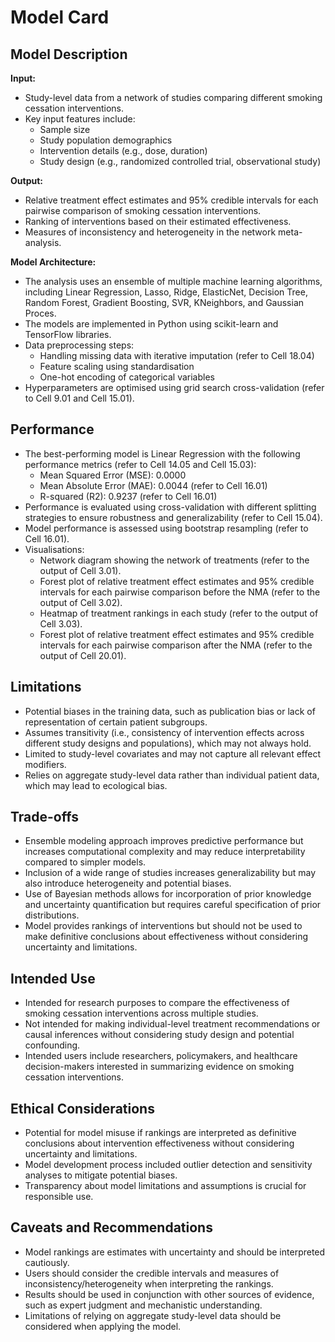 # Model Card

## Model Description

**Input:**
- Study-level data from a network of studies comparing different smoking cessation interventions.
- Key input features include:
  - Sample size
  - Study population demographics
  - Intervention details (e.g., dose, duration)
  - Study design (e.g., randomized controlled trial, observational study)

**Output:**
- Relative treatment effect estimates and 95% credible intervals for each pairwise comparison of smoking cessation interventions.
- Ranking of interventions based on their estimated effectiveness.
- Measures of inconsistency and heterogeneity in the network meta-analysis.

**Model Architecture:**
- The analysis uses an ensemble of multiple machine learning algorithms, including Linear Regression, Lasso, Ridge, ElasticNet, Decision Tree, Random Forest, Gradient Boosting, SVR, KNeighbors, and Gaussian Proces.
- The models are implemented in Python using scikit-learn and TensorFlow libraries.
- Data preprocessing steps:
  - Handling missing data with iterative imputation (refer to Cell 18.04)
  - Feature scaling using standardisation
  - One-hot encoding of categorical variables
- Hyperparameters are optimised using grid search cross-validation (refer to Cell 9.01 and Cell 15.01).

## Performance

- The best-performing model is Linear Regression with the following performance metrics (refer to Cell 14.05 and Cell 15.03):
  - Mean Squared Error (MSE): 0.0000
  - Mean Absolute Error (MAE): 0.0044 (refer to Cell 16.01)
  - R-squared (R2): 0.9237 (refer to Cell 16.01)
- Performance is evaluated using cross-validation with different splitting strategies to ensure robustness and generalizability (refer to Cell 15.04).
- Model performance is assessed using bootstrap resampling (refer to Cell 16.01).
- Visualisations:
  - Network diagram showing the network of treatments (refer to the output of Cell 3.01).
  - Forest plot of relative treatment effect estimates and 95% credible intervals for each pairwise comparison before the NMA (refer to the output of Cell 3.02).
  - Heatmap of treatment rankings in each study (refer to the output of Cell 3.03).
  - Forest plot of relative treatment effect estimates and 95% credible intervals for each pairwise comparison after the NMA (refer to the output of Cell 20.01).

## Limitations

- Potential biases in the training data, such as publication bias or lack of representation of certain patient subgroups.
- Assumes transitivity (i.e., consistency of intervention effects across different study designs and populations), which may not always hold.
- Limited to study-level covariates and may not capture all relevant effect modifiers.
- Relies on aggregate study-level data rather than individual patient data, which may lead to ecological bias.

## Trade-offs

- Ensemble modeling approach improves predictive performance but increases computational complexity and may reduce interpretability compared to simpler models.
- Inclusion of a wide range of studies increases generalizability but may also introduce heterogeneity and potential biases.
- Use of Bayesian methods allows for incorporation of prior knowledge and uncertainty quantification but requires careful specification of prior distributions.
- Model provides rankings of interventions but should not be used to make definitive conclusions about effectiveness without considering uncertainty and limitations.

## Intended Use

- Intended for research purposes to compare the effectiveness of smoking cessation interventions across multiple studies.
- Not intended for making individual-level treatment recommendations or causal inferences without considering study design and potential confounding.
- Intended users include researchers, policymakers, and healthcare decision-makers interested in summarizing evidence on smoking cessation interventions.

## Ethical Considerations

- Potential for model misuse if rankings are interpreted as definitive conclusions about intervention effectiveness without considering uncertainty and limitations.
- Model development process included outlier detection and sensitivity analyses to mitigate potential biases.
- Transparency about model limitations and assumptions is crucial for responsible use.

## Caveats and Recommendations

- Model rankings are estimates with uncertainty and should be interpreted cautiously.
- Users should consider the credible intervals and measures of inconsistency/heterogeneity when interpreting the rankings.
- Results should be used in conjunction with other sources of evidence, such as expert judgment and mechanistic understanding.
- Limitations of relying on aggregate study-level data should be considered when applying the model.
